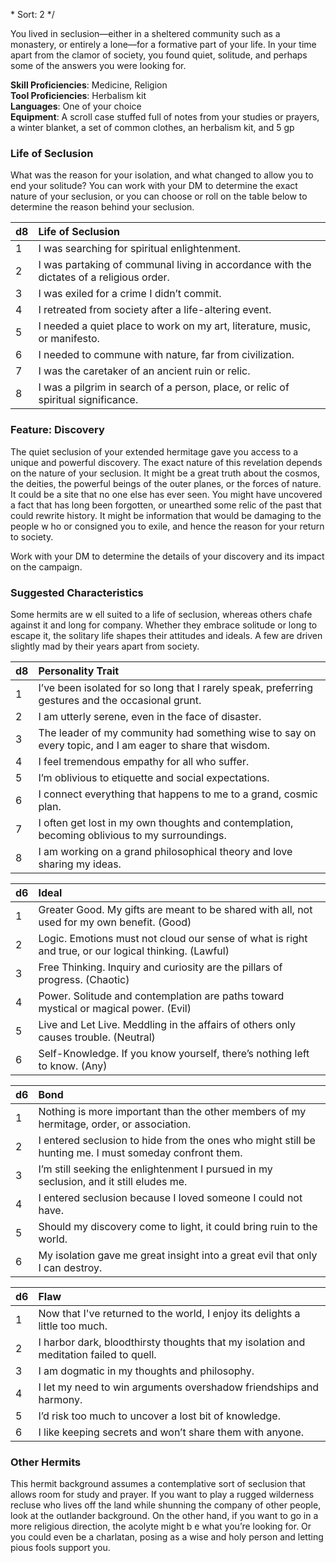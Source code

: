 \* 
Sort: 2 
*/

You lived in seclusion—either in a sheltered community such as a monastery, or entirely a lone—for a formative part of your life. In your time apart from the clamor of society, you found quiet, solitude, and perhaps some of the answers you were looking for.

**Skill Proficiencies**: Medicine, Religion  
**Tool Proficiencies**: Herbalism kit  
**Languages**: One of your choice  
**Equipment**: A scroll case stuffed full of notes from your studies or prayers, a winter blanket, a set of common clothes, an herbalism kit, and 5 gp

### Life of Seclusion

What was the reason for your isolation, and what changed to allow you to end your solitude? You can work with your DM to determine the exact nature of your seclusion, or you can choose or roll on the table below to determine the reason behind your seclusion.

| **d8** | **Life of Seclusion**                                                                    |
|:-------|:-----------------------------------------------------------------------------------------|
| 1      | I was searching for spiritual enlightenment.                                             |
| 2      | I was partaking of communal living in accordance with the dictates of a religious order. |
| 3      | I was exiled for a crime I didn’t commit.                                                |
| 4      | I retreated from society after a life-altering event.                                    |
| 5      | I needed a quiet place to work on my art, literature, music, or manifesto.               |
| 6      | I needed to commune with nature, far from civilization.                                  |
| 7      | I was the caretaker of an ancient ruin or relic.                                         |
| 8      | I was a pilgrim in search of a person, place, or relic of spiritual significance.        |

### Feature: Discovery

The quiet seclusion of your extended hermitage gave you access to a unique and powerful discovery. The exact nature of this revelation depends on the nature of your seclusion. It might be a great truth about the cosmos, the deities, the powerful beings of the outer planes, or the forces of nature. It could be a site that no one else has ever seen. You might have uncovered a fact that has long been forgotten, or unearthed some relic of the past that could rewrite history. It might be information that would be damaging to the people w ho or consigned you to exile, and hence the reason for your return to society.

Work with your DM to determine the details of your discovery and its impact on the campaign.

### Suggested Characteristics

Some hermits are w ell suited to a life of seclusion, whereas others chafe against it and long for company. Whether they embrace solitude or long to escape it, the solitary life shapes their attitudes and ideals. A few are driven slightly mad by their years apart from society.

| **d8** | **Personality Trait**                                                                                     |
|:-------|:----------------------------------------------------------------------------------------------------------|
| 1      | I’ve been isolated for so long that I rarely speak, preferring gestures and the occasional grunt.         |
| 2      | I am utterly serene, even in the face of disaster.                                                        |
| 3      | The leader of my community had something wise to say on every topic, and I am eager to share that wisdom. |
| 4      | I feel tremendous empathy for all who suffer.                                                             |
| 5      | I’m oblivious to etiquette and social expectations.                                                       |
| 6      | I connect everything that happens to me to a grand, cosmic plan.                                          |
| 7      | I often get lost in my own thoughts and contemplation, becoming oblivious to my surroundings.             |
| 8      | I am working on a grand philosophical theory and love sharing my ideas.                                   |

| **d6** | **Ideal**                                                                                             |
|:-------|:------------------------------------------------------------------------------------------------------|
| 1      | Greater Good. My gifts are meant to be shared with all, not used for my own benefit. (Good)           |
| 2      | Logic. Emotions must not cloud our sense of what is right and true, or our logical thinking. (Lawful) |
| 3      | Free Thinking. Inquiry and curiosity are the pillars of progress. (Chaotic)                           |
| 4      | Power. Solitude and contemplation are paths toward mystical or magical power. (Evil)                  |
| 5      | Live and Let Live. Meddling in the affairs of others only causes trouble. (Neutral)                   |
| 6      | Self-Knowledge. If you know yourself, there’s nothing left to know. (Any)                             |

| **d6** | **Bond**                                                                                               |
|:-------|:-------------------------------------------------------------------------------------------------------|
| 1      | Nothing is more important than the other members of my hermitage, order, or association.               |
| 2      | I entered seclusion to hide from the ones who might still be hunting me. I must someday confront them. |
| 3      | I’m still seeking the enlightenment I pursued in my seclusion, and it still eludes me.                 |
| 4      | I entered seclusion because I loved someone I could not have.                                          |
| 5      | Should my discovery come to light, it could bring ruin to the world.                                   |
| 6      | My isolation gave me great insight into a great evil that only I can destroy.                          |

| **d6** | **Flaw**                                                                               |
|:-------|:---------------------------------------------------------------------------------------|
| 1      | Now that I've returned to the world, I enjoy its delights a little too much.           |
| 2      | I harbor dark, bloodthirsty thoughts that my isolation and meditation failed to quell. |
| 3      | I am dogmatic in my thoughts and philosophy.                                           |
| 4      | I let my need to win arguments overshadow friendships and harmony.                     |
| 5      | I’d risk too much to uncover a lost bit of knowledge.                                  |
| 6      | I like keeping secrets and won’t share them with anyone.                               |

### Other Hermits

This hermit background assumes a contemplative sort of seclusion that allows room for study and prayer. If you want to play a rugged wilderness recluse who lives off the land while shunning the company of other people, look at the outlander background. On the other hand, if you want to go in a more religious direction, the acolyte might b e what you’re looking for. Or you could even be a charlatan, posing as a wise and holy person and letting pious fools support you.
